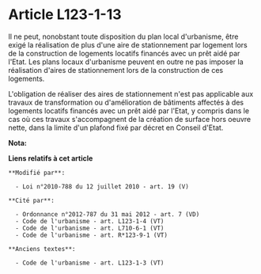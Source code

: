 # Article L123-1-13

Il ne peut, nonobstant toute disposition du plan local d'urbanisme, être exigé la réalisation de plus d'une aire de
stationnement par logement lors de la construction de logements locatifs financés avec un prêt aidé par l'Etat. Les plans
locaux d'urbanisme peuvent en outre ne pas imposer la réalisation d'aires de stationnement lors de la construction de ces
logements.

L'obligation de réaliser des aires de stationnement n'est pas applicable aux travaux de transformation ou d'amélioration de
bâtiments affectés à des logements locatifs financés avec un prêt aidé par l'Etat, y compris dans le cas où ces travaux
s'accompagnent de la création de surface hors oeuvre nette, dans la limite d'un plafond fixé par décret en Conseil d'Etat.

**Nota:**



**Liens relatifs à cet article**

	**Modifié par**:

	  - Loi n°2010-788 du 12 juillet 2010 - art. 19 (V)

	**Cité par**:

	  - Ordonnance n°2012-787 du 31 mai 2012 - art. 7 (VD)
	  - Code de l'urbanisme - art. L123-1-4 (VT)
	  - Code de l'urbanisme - art. L710-6-1 (VT)
	  - Code de l'urbanisme - art. R*123-9-1 (VT)

	**Anciens textes**:

	  - Code de l'urbanisme - art. L123-1-3 (VT)
